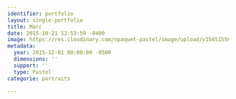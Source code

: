 ```yaml
---
identifier: portfolio
layout: single-portfolio
title: Marc
date: 2015-10-21 12:53:59 -0400
image: https://res.cloudinary.com/npaquet-pastel/image/upload/v1545155646/Marc-pastel-30-X-40-cm-2015.jpg
metadata:
  year: 2015-12-01 00:00:00 -0500
  dimensions: ''
  support: ''
  type: Pastel
categorie: portraits

---
```

